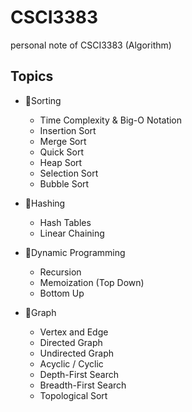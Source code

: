 # CSCI3383

personal note of CSCI3383 (Algorithm)

## Topics

- 📍Sorting
	- Time Complexity & Big-O Notation
	- Insertion Sort
	- Merge Sort
	- Quick Sort
	- Heap Sort
	- Selection Sort
	- Bubble Sort

- 📍Hashing
	- Hash Tables 
	- Linear Chaining

- 📍Dynamic Programming
	- Recursion
	- Memoization (Top Down)
	- Bottom Up
	
- 📍Graph
	- Vertex and Edge
	- Directed Graph
	- Undirected Graph
	- Acyclic / Cyclic
	- Depth-First Search
	- Breadth-First Search
	- Topological Sort